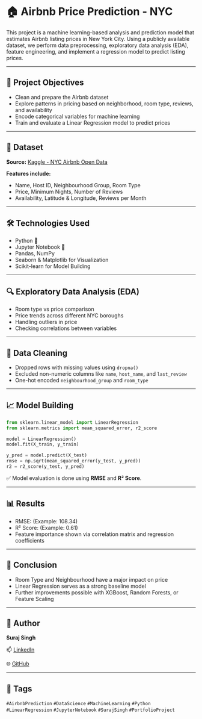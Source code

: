 # 🏠 Airbnb Price Prediction - NYC

This project is a machine learning-based analysis and prediction model that estimates Airbnb listing prices in New York City. Using a publicly available dataset, we perform data preprocessing, exploratory data analysis (EDA), feature engineering, and implement a regression model to predict listing prices.

---

## 📌 Project Objectives

* Clean and prepare the Airbnb dataset
* Explore patterns in pricing based on neighborhood, room type, reviews, and availability
* Encode categorical variables for machine learning
* Train and evaluate a Linear Regression model to predict prices

---

## 📂 Dataset

**Source:** [Kaggle - NYC Airbnb Open Data](https://www.kaggle.com/datasets/dgomonov/new-york-city-airbnb-open-data)

**Features include:**

* Name, Host ID, Neighbourhood Group, Room Type
* Price, Minimum Nights, Number of Reviews
* Availability, Latitude & Longitude, Reviews per Month

---

## 🛠️ Technologies Used

* Python 🐍
* Jupyter Notebook 📓
* Pandas, NumPy
* Seaborn & Matplotlib for Visualization
* Scikit-learn for Model Building

---

## 🔍 Exploratory Data Analysis (EDA)

* Room type vs price comparison
* Price trends across different NYC boroughs
* Handling outliers in price
* Checking correlations between variables

---

## 🧹 Data Cleaning

* Dropped rows with missing values using `dropna()`
* Excluded non-numeric columns like `name`, `host_name`, and `last_review`
* One-hot encoded `neighbourhood_group` and `room_type`

---

## 📈 Model Building

```python
from sklearn.linear_model import LinearRegression
from sklearn.metrics import mean_squared_error, r2_score

model = LinearRegression()
model.fit(X_train, y_train)

y_pred = model.predict(X_test)
rmse = np.sqrt(mean_squared_error(y_test, y_pred))
r2 = r2_score(y_test, y_pred)
```

✅ Model evaluation is done using **RMSE** and **R² Score**.

---

## 📊 Results

* RMSE: (Example: 108.34)
* R² Score: (Example: 0.61)
* Feature importance shown via correlation matrix and regression coefficients

---

## 📌 Conclusion

* Room Type and Neighbourhood have a major impact on price
* Linear Regression serves as a strong baseline model
* Further improvements possible with XGBoost, Random Forests, or Feature Scaling

---

## 🧠 Author

**Suraj Singh**



📫 [LinkedIn](https://www.linkedin.com/in/surajsingh-cse) 


🌐 [GitHub]([(https://github.com/SurajSingh-Cse/Airbnb-Price-Prediction))

---

## 🔖 Tags

`#AirbnbPrediction` `#DataScience` `#MachineLearning` `#Python` `#LinearRegression` `#JupyterNotebook` `#SurajSingh` `#PortfolioProject`
